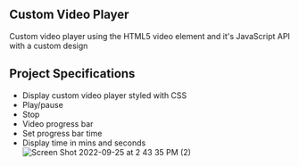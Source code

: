 ## Custom Video Player

Custom video player using the HTML5 video element and it's JavaScript API with a custom design

## Project Specifications

- Display custom video player styled with CSS
- Play/pause
- Stop
- Video progress bar
- Set progress bar time
- Display time in mins and seconds
![Screen Shot 2022-09-25 at 2 43 35 PM (2)](https://user-images.githubusercontent.com/78445381/192160847-e8406b63-e169-43bb-b35e-ecebf8c3a9df.jpg)
